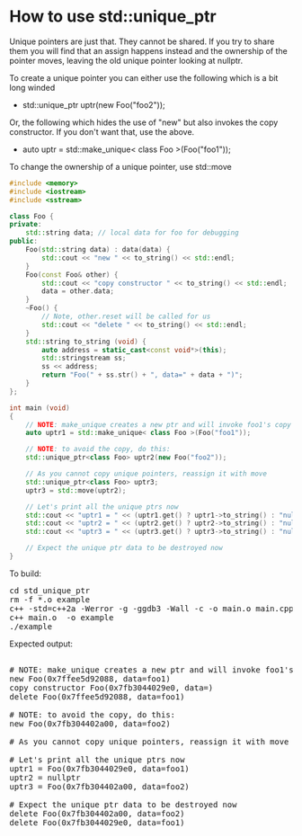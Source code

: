 How to use std::unique_ptr
==========================

Unique pointers are just that. They cannot be shared. If you try to share
them you will find that an assign happens instead and the ownership of the
pointer moves, leaving the old unique pointer looking at nullptr.

To create a unique pointer you can either use the following which is a bit
long winded

- std::unique_ptr<class Foo> uptr(new Foo("foo2"));

Or, the following which hides the use of "new" but also invokes the copy
constructor. If you don't want that, use the above.

- auto uptr = std::make_unique< class Foo >(Foo("foo1"));

To change the ownership of a unique pointer, use std::move

```C++
#include <memory>
#include <iostream>
#include <sstream>

class Foo {
private:
    std::string data; // local data for foo for debugging
public:
    Foo(std::string data) : data(data) {
        std::cout << "new " << to_string() << std::endl;
    }
    Foo(const Foo& other) {
        std::cout << "copy constructor " << to_string() << std::endl;
        data = other.data;
    }
    ~Foo() {
        // Note, other.reset will be called for us
        std::cout << "delete " << to_string() << std::endl;
    }
    std::string to_string (void) {
        auto address = static_cast<const void*>(this);
        std::stringstream ss;
        ss << address;
        return "Foo(" + ss.str() + ", data=" + data + ")";
    }
};

int main (void)
{
    // NOTE: make_unique creates a new ptr and will invoke foo1's copy constructor:
    auto uptr1 = std::make_unique< class Foo >(Foo("foo1"));

    // NOTE: to avoid the copy, do this:
    std::unique_ptr<class Foo> uptr2(new Foo("foo2"));

    // As you cannot copy unique pointers, reassign it with move
    std::unique_ptr<class Foo> uptr3;
    uptr3 = std::move(uptr2);

    // Let's print all the unique ptrs now
    std::cout << "uptr1 = " << (uptr1.get() ? uptr1->to_string() : "nullptr") << std::endl;
    std::cout << "uptr2 = " << (uptr2.get() ? uptr2->to_string() : "nullptr") << std::endl;
    std::cout << "uptr3 = " << (uptr3.get() ? uptr3->to_string() : "nullptr") << std::endl;

    // Expect the unique ptr data to be destroyed now
}
```
To build:
<pre>
cd std_unique_ptr
rm -f *.o example
c++ -std=c++2a -Werror -g -ggdb3 -Wall -c -o main.o main.cpp
c++ main.o  -o example
./example
</pre>
Expected output:
<pre>

# NOTE: make_unique creates a new ptr and will invoke foo1's copy constructor:
new Foo(0x7ffee5d92088, data=foo1)
copy constructor Foo(0x7fb3044029e0, data=)
delete Foo(0x7ffee5d92088, data=foo1)

# NOTE: to avoid the copy, do this:
new Foo(0x7fb304402a00, data=foo2)

# As you cannot copy unique pointers, reassign it with move

# Let's print all the unique ptrs now
uptr1 = Foo(0x7fb3044029e0, data=foo1)
uptr2 = nullptr
uptr3 = Foo(0x7fb304402a00, data=foo2)

# Expect the unique ptr data to be destroyed now
delete Foo(0x7fb304402a00, data=foo2)
delete Foo(0x7fb3044029e0, data=foo1)
</pre>
